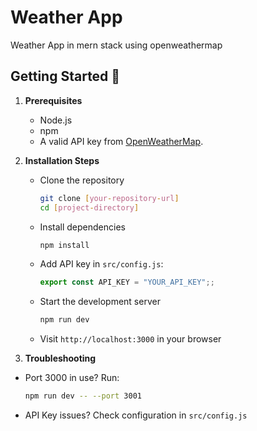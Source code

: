 # Weather App
Weather App in mern stack using openweathermap

## Getting Started 🚀

1. **Prerequisites**
   - Node.js
   - npm
   - A valid API key from [OpenWeatherMap](https://openweathermap.org/).

2. **Installation Steps**
   - Clone the repository
     ```bash
     git clone [your-repository-url]
     cd [project-directory]
     ```
   - Install dependencies
     ```bash
     npm install
     ```
   - Add API key in `src/config.js`:
     ```javascript
     export const API_KEY = "YOUR_API_KEY";;
     ```
   - Start the development server
     ```bash
     npm run dev
     ```
   - Visit `http://localhost:3000` in your browser

3. **Troubleshooting**
- Port 3000 in use? Run:
  ```bash
  npm run dev -- --port 3001
  ```
- API Key issues? Check configuration in `src/config.js`
